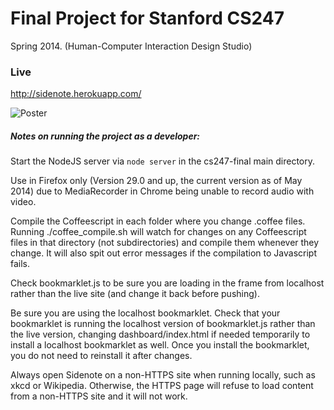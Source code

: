 Final Project for Stanford CS247
===========

Spring 2014. (Human-Computer Interaction Design Studio)

### Live

http://sidenote.herokuapp.com/


![Poster](http://i.imgur.com/HWV3nMe.png)


##### Notes on running the project as a developer:

Start the NodeJS server via `node server` in the cs247-final main directory.

Use in Firefox only (Version 29.0 and up, the current version as of May 2014) due to MediaRecorder in Chrome being unable to record audio with video.

Compile the Coffeescript in each folder where you change .coffee files. Running ./coffee_compile.sh will watch for changes on any Coffeescript files in that directory (not subdirectories) and compile them whenever they change. It will also spit out error messages if the compilation to Javascript fails.

Check bookmarklet.js to be sure you are loading in the frame from localhost rather than the live site (and change it back before pushing).

Be sure you are using the localhost bookmarklet. Check that your bookmarklet is running the localhost version of bookmarklet.js rather than the live version, changing dashboard/index.html if needed temporarily to install a localhost bookmarklet as well. Once you install the bookmarklet, you do not need to reinstall it after changes.

Always open Sidenote on a non-HTTPS site when running locally, such as xkcd or Wikipedia. Otherwise, the HTTPS page will refuse to load content from a non-HTTPS site and it will not work.
